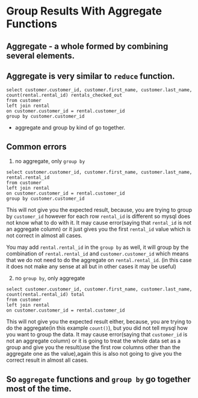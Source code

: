 # Group Results With Aggregate Functions

## Aggregate - a whole formed by combining several elements.

## Aggregate is very similar to `reduce` function.

```mysql
select customer.customer_id, customer.first_name, customer.last_name, count(rental.rental_id) rentals_checked_out
from customer
left join rental
on customer.customer_id = rental.customer_id
group by customer.customer_id
```

- aggregate and group by kind of go together.

## Common errors

1. no aggregate, only `group by`

```mysql
select customer.customer_id, customer.first_name, customer.last_name, rental.rental_id
from customer
left join rental
on customer.customer_id = rental.customer_id
group by customer.customer_id
```

This will not give you the expected result, because, you are trying to group by `customer_id` however for each row `rental_id` is different so mysql does not know what to do with it. It may cause error(saying that `rental_id` is not an aggregate column) or it just gives you the first `rental_id` value which is not correct in almost all cases.

You may add `rental.rental_id` in the `group by` as well, it will group by the combination of `rental.rental_id` and `customer.customer_id` which means that we do not need to do the aggregate on `rental.rental_id`. (in this case it does not make any sense at all but in other cases it may be useful)

2. no `group by`, only aggregate

```mysql
select customer.customer_id, customer.first_name, customer.last_name, count(rental.rental_id) total
from customer
left join rental
on customer.customer_id = rental.customer_id
```

This will not give you the expected result either, because, you are trying to do the aggregate(in this example `count()`), but you did not tell mysql how you want to group the data. It may cause error(saying that `customer_id` is not an aggregate column) or it is going to treat the whole data set as a group and give you the result(use the first row columns other than the aggregate one as the value),again this is also not going to give you the correct result in almost all cases.

## So `aggregate` functions and `group by` go together most of the time.
